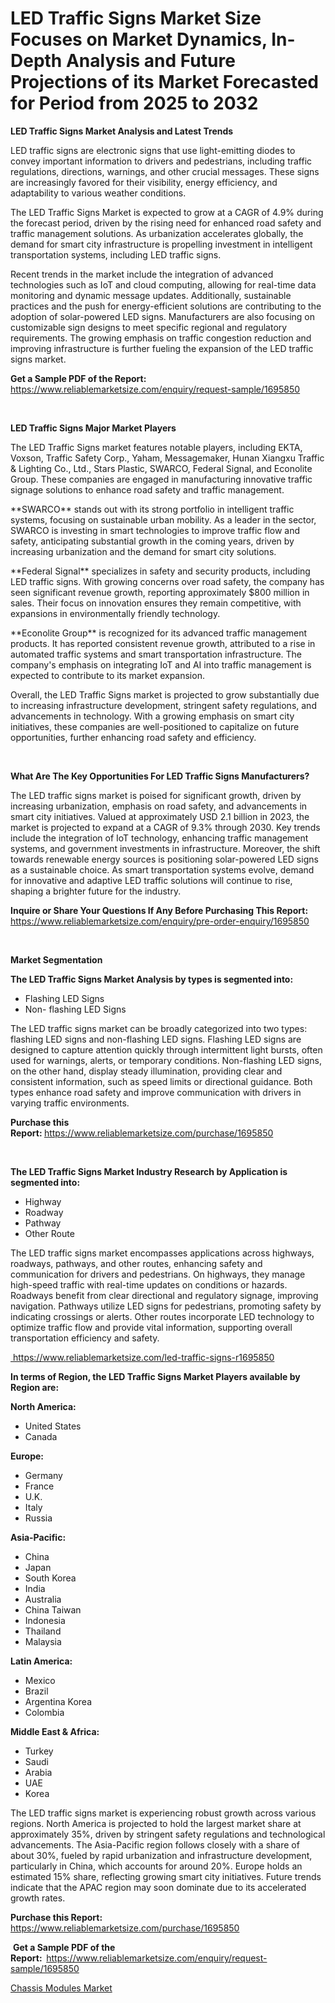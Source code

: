 <p><h1>LED Traffic Signs Market Size Focuses on Market Dynamics, In-Depth Analysis and Future Projections of its Market Forecasted for Period from 2025 to 2032</h1></p><p><strong>LED Traffic Signs Market Analysis and Latest Trends</strong></p>
<p><p>LED traffic signs are electronic signs that use light-emitting diodes to convey important information to drivers and pedestrians, including traffic regulations, directions, warnings, and other crucial messages. These signs are increasingly favored for their visibility, energy efficiency, and adaptability to various weather conditions.</p><p>The LED Traffic Signs Market is expected to grow at a CAGR of 4.9% during the forecast period, driven by the rising need for enhanced road safety and traffic management solutions. As urbanization accelerates globally, the demand for smart city infrastructure is propelling investment in intelligent transportation systems, including LED traffic signs.</p><p>Recent trends in the market include the integration of advanced technologies such as IoT and cloud computing, allowing for real-time data monitoring and dynamic message updates. Additionally, sustainable practices and the push for energy-efficient solutions are contributing to the adoption of solar-powered LED signs. Manufacturers are also focusing on customizable sign designs to meet specific regional and regulatory requirements. The growing emphasis on traffic congestion reduction and improving infrastructure is further fueling the expansion of the LED traffic signs market.</p></p>
<p><strong>Get a Sample PDF of the Report:&nbsp;</strong> <a href="https://www.reliablemarketsize.com/enquiry/request-sample/1695850?utm_campaign=3029&utm_medium=2&utm_source=Github&utm_content=ia&utm_term=30032025&utm_id=led-traffic-signs">https://www.reliablemarketsize.com/enquiry/request-sample/1695850</a></p>
<p>&nbsp;</p>
<p><strong>LED Traffic Signs Major Market Players</strong></p>
<p><p>The LED Traffic Signs market features notable players, including EKTA, Voxson, Traffic Safety Corp., Yaham, Messagemaker, Hunan Xiangxu Traffic & Lighting Co., Ltd., Stars Plastic, SWARCO, Federal Signal, and Econolite Group. These companies are engaged in manufacturing innovative traffic signage solutions to enhance road safety and traffic management.</p><p>**SWARCO** stands out with its strong portfolio in intelligent traffic systems, focusing on sustainable urban mobility. As a leader in the sector, SWARCO is investing in smart technologies to improve traffic flow and safety, anticipating substantial growth in the coming years, driven by increasing urbanization and the demand for smart city solutions.</p><p>**Federal Signal** specializes in safety and security products, including LED traffic signs. With growing concerns over road safety, the company has seen significant revenue growth, reporting approximately $800 million in sales. Their focus on innovation ensures they remain competitive, with expansions in environmentally friendly technology.</p><p>**Econolite Group** is recognized for its advanced traffic management products. It has reported consistent revenue growth, attributed to a rise in automated traffic systems and smart transportation infrastructure. The company's emphasis on integrating IoT and AI into traffic management is expected to contribute to its market expansion.</p><p>Overall, the LED Traffic Signs market is projected to grow substantially due to increasing infrastructure development, stringent safety regulations, and advancements in technology. With a growing emphasis on smart city initiatives, these companies are well-positioned to capitalize on future opportunities, further enhancing road safety and efficiency.</p></p>
<p>&nbsp;</p>
<p><strong>What Are The Key Opportunities For LED Traffic Signs Manufacturers?</strong></p>
<p><p>The LED traffic signs market is poised for significant growth, driven by increasing urbanization, emphasis on road safety, and advancements in smart city initiatives. Valued at approximately USD 2.1 billion in 2023, the market is projected to expand at a CAGR of 9.3% through 2030. Key trends include the integration of IoT technology, enhancing traffic management systems, and government investments in infrastructure. Moreover, the shift towards renewable energy sources is positioning solar-powered LED signs as a sustainable choice. As smart transportation systems evolve, demand for innovative and adaptive LED traffic solutions will continue to rise, shaping a brighter future for the industry.</p></p>
<p><strong>Inquire or Share Your Questions If Any Before Purchasing This Report:</strong> <a href="https://www.reliablemarketsize.com/enquiry/pre-order-enquiry/1695850?utm_campaign=3029&utm_medium=2&utm_source=Github&utm_content=ia&utm_term=30032025&utm_id=led-traffic-signs">https://www.reliablemarketsize.com/enquiry/pre-order-enquiry/1695850</a></p>
<p>&nbsp;</p>
<p><strong>Market Segmentation</strong></p>
<p><strong>The LED Traffic Signs Market Analysis by types is segmented into:</strong></p>
<p><ul><li>Flashing LED Signs</li><li>Non- flashing LED Signs</li></ul></p>
<p><p>The LED traffic signs market can be broadly categorized into two types: flashing LED signs and non-flashing LED signs. Flashing LED signs are designed to capture attention quickly through intermittent light bursts, often used for warnings, alerts, or temporary conditions. Non-flashing LED signs, on the other hand, display steady illumination, providing clear and consistent information, such as speed limits or directional guidance. Both types enhance road safety and improve communication with drivers in varying traffic environments.</p></p>
<p><strong>Purchase this Report:&nbsp;</strong><a href="https://www.reliablemarketsize.com/purchase/1695850?utm_campaign=3029&utm_medium=2&utm_source=Github&utm_content=ia&utm_term=30032025&utm_id=led-traffic-signs">https://www.reliablemarketsize.com/purchase/1695850</a></p>
<p>&nbsp;</p>
<p><strong>The LED Traffic Signs Market Industry Research by Application is segmented into:</strong></p>
<p><ul><li>Highway</li><li>Roadway</li><li>Pathway</li><li>Other Route</li></ul></p>
<p><p>The LED traffic signs market encompasses applications across highways, roadways, pathways, and other routes, enhancing safety and communication for drivers and pedestrians. On highways, they manage high-speed traffic with real-time updates on conditions or hazards. Roadways benefit from clear directional and regulatory signage, improving navigation. Pathways utilize LED signs for pedestrians, promoting safety by indicating crossings or alerts. Other routes incorporate LED technology to optimize traffic flow and provide vital information, supporting overall transportation efficiency and safety.</p></p>
<p><a href="https://www.reliablemarketsize.com/led-traffic-signs-r1695850?utm_campaign=3029&utm_medium=2&utm_source=Github&utm_content=ia&utm_term=30032025&utm_id=led-traffic-signs">&nbsp;https://www.reliablemarketsize.com/led-traffic-signs-r1695850</a></p>
<p><strong>In terms of Region, the LED Traffic Signs Market Players available by Region are:</strong></p>
<p>
    <p> <strong> North America: </strong>
        <ul>
            <li>United States</li>
            <li>Canada</li>
        </ul>
        </p> 
    <p> <strong> Europe: </strong>
        <ul>
            <li>Germany</li>
            <li>France</li>
            <li>U.K.</li>
            <li>Italy</li>
            <li>Russia</li>
        </ul>
        </p> 
    <p> <strong> Asia-Pacific: </strong>
        <ul>
            <li>China</li>
            <li>Japan</li>
            <li>South Korea</li>
            <li>India</li>
            <li>Australia</li>
            <li>China Taiwan</li>
            <li>Indonesia</li>
            <li>Thailand</li>
            <li>Malaysia</li>
        </ul>
        </p> 
    <p> <strong> Latin America: </strong>
        <ul>
            <li>Mexico</li>
            <li>Brazil</li>
            <li>Argentina Korea</li>
            <li>Colombia</li>
        </ul>
        </p> 
    <p> <strong> Middle East & Africa: </strong>
        <ul>
            <li>Turkey</li>
            <li>Saudi</li>
            <li>Arabia</li>
            <li>UAE</li>
            <li>Korea</li>
        </ul>
    </p>
    </p>
<p><p>The LED traffic signs market is experiencing robust growth across various regions. North America is projected to hold the largest market share at approximately 35%, driven by stringent safety regulations and technological advancements. The Asia-Pacific region follows closely with a share of about 30%, fueled by rapid urbanization and infrastructure development, particularly in China, which accounts for around 20%. Europe holds an estimated 15% share, reflecting growing smart city initiatives. Future trends indicate that the APAC region may soon dominate due to its accelerated growth rates.</p></p>
<p><strong>Purchase this Report: </strong><a href="https://www.reliablemarketsize.com/purchase/1695850?utm_campaign=3029&utm_medium=2&utm_source=Github&utm_content=ia&utm_term=30032025&utm_id=led-traffic-signs">https://www.reliablemarketsize.com/purchase/1695850</a></p>
<p>&nbsp;<strong>Get a Sample PDF of the Report:&nbsp;&nbsp;</strong><a href="https://www.reliablemarketsize.com/enquiry/request-sample/1695850?utm_campaign=3029&utm_medium=2&utm_source=Github&utm_content=ia&utm_term=30032025&utm_id=led-traffic-signs">https://www.reliablemarketsize.com/enquiry/request-sample/1695850</a></p>
<p><strong></strong></p>
<p><p><a href="https://github.com/shewlisapsai/Market-Research-Report-List-1/blob/main/chassis-modules-market.md?utm_campaign=3029&utm_medium=2&utm_source=Github&utm_content=ia&utm_term=30032025&utm_id=led-traffic-signs">Chassis Modules Market</a></p></p>